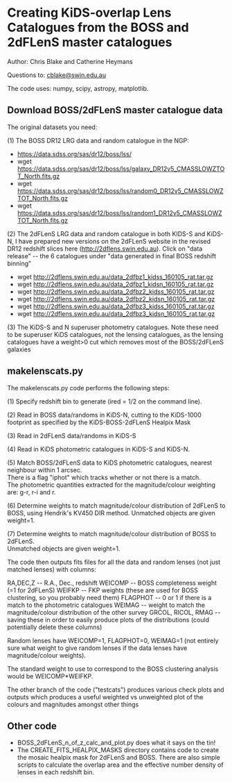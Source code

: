 # Creating KiDS-overlap Lens Catalogues from the BOSS and 2dFLenS master catalogues

Author:  Chris Blake and Catherine Heymans

Questions to: cblake@swin.edu.au

The code uses: numpy, scipy, astropy, matplotlib.

## Download BOSS/2dFLenS master catalogue data

The original datasets you need:

(1) The BOSS DR12 LRG data and random catalogue in the NGP:

* https://data.sdss.org/sas/dr12/boss/lss/
* wget https://data.sdss.org/sas/dr12/boss/lss/galaxy_DR12v5_CMASSLOWZTOT_North.fits.gz
* wget https://data.sdss.org/sas/dr12/boss/lss/random0_DR12v5_CMASSLOWZTOT_North.fits.gz
* wget https://data.sdss.org/sas/dr12/boss/lss/random1_DR12v5_CMASSLOWZTOT_North.fits.gz

(2) The 2dFLenS LRG data and random catalogue in both KIDS-S and KiDS-N, I have prepared new versions on the 
2dFLenS website in the revised DR12 redshift slices here (http://2dflens.swin.edu.au).  Click on "data release" -- the 6 catalogues under "data generated in final BOSS redshift binning"

* wget http://2dflens.swin.edu.au/data_2dfbz1_kidss_160105_rat.tar.gz
* wget http://2dflens.swin.edu.au/data_2dfbz1_kidsn_160105_rat.tar.gz
* wget http://2dflens.swin.edu.au/data_2dfbz2_kidss_160105_rat.tar.gz
* wget http://2dflens.swin.edu.au/data_2dfbz2_kidsn_160105_rat.tar.gz
* wget http://2dflens.swin.edu.au/data_2dfbz3_kidss_160105_rat.tar.gz
* wget http://2dflens.swin.edu.au/data_2dfbz3_kidsn_160105_rat.tar.gz

(3) The KiDS-S and N superuser photometry catalogues. Note these need to be superuser KiDS catalogues, not the lensing catalogues, as the lensing catalogues have a weight>0 cut which removes most of the BOSS/2dFLenS galaxies

## makelenscats.py

The makelenscats.py code performs the following steps:

(1) Specify redshift bin to generate (ired = 1/2 on the command line).

(2) Read in BOSS data/randoms in KiDS-N, cutting to the KiDS-1000 footprint as specified by the KiDS-BOSS-2dFLenS Healpix Mask

(3) Read in 2dFLenS data/randoms in KiDS-S 

(4) Read in KiDS photometric catalogues in KiDS-S and KiDS-N.

(5) Match BOSS/2dFLenS data to KiDS photometric catalogues, nearest neighbour within 1 arcsec.  
    There is a flag "iphot" which tracks whether or not there is a match.  
    The photometric quantities extracted for the magnitude/colour weighting are: g-r, r-i and r. 

(6) Determine weights to match magnitude/colour distribution of 2dFLenS to BOSS, 
    using Hendrik's KV450 DIR method.  Unmatched objects are given weight=1.

(7) Determine weights to match magnitude/colour distribution of BOSS to 2dFLenS.  
    Unmatched objects are given weight=1.

The code then outputs fits files for all the data and random lenses (not just matched lenses) with columns:

RA,DEC,Z -- R.A., Dec., redshift
WEICOMP -- BOSS completeness weight (=1 for 2dFLenS)
WEIFKP -- FKP weights (these are used for BOSS clustering, so you probably need them)
FLAGPHOT -- 0 or 1 if there is a match to the photometric catalogues
WEIMAG -- weight to match the magnitude/colour distribution of the other survey
GRCOL, RICOL, RMAG -- saving these in order to easily produce plots of the distributions 
                      (could potentially delete these columns)

Random lenses have WEICOMP=1, FLAGPHOT=0, WEIMAG=1 
                      (not entirely sure what weight to give random lenses if the data lenses have 
                      magnitude/colour weights).

The standard weight to use to correspond to the BOSS clustering analysis would be WEICOMP*WEIFKP.

The other branch of the code ("testcats") produces various check plots and outputs which
produces a useful weighted vs unweighted plot of the colours and magnitudes amongst other things

## Other code

* BOSS_2dFLenS_n_of_z_calc_and_plot.py does what it says on the tin!
* The CREATE_FITS_HEALPIX_MASKS directory contains code to create the mosaic healpix mask for 2dFLenS and BOSS.   There are also simple scripts to calculate the overlap area and the effective number density of lenses in each redshift bin.
